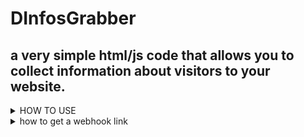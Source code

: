 # DInfosGrabber
## a very simple html/js code that allows you to collect information about visitors to your website.


<details>
  <summary>HOW TO USE</summary>
  
- insert the code in your html environment, then replace the 'YOUR DISCORD WEBHOOK HERE' with your discord webhook.

- the webhook will send a message as soon as someone logs on to the website

</details>

<details>
  <summary>how to get a webhook link</summary></summary>
  
1. Go to the discord server where you want the info to be sent
2. go to the salon settings where the information will be sent and click on 'integrations', then, on 'webhooks'.
3. if you don't already have a webhook, as soon as you click on 'integrations', discord will create one for you. If you already have one, click on 'create a new webhook.
4. copy the webhook link

</details>

